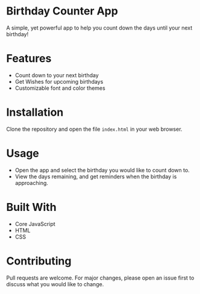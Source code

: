 # Birthday Counter App

A simple, yet powerful app to help you count down the days until your next birthday!

# Features
- Count down to your next birthday
- Get Wishes for upcoming birthdays
- Customizable font and color themes

# Installation

Clone the repository and open the file `index.html` in your web browser.

# Usage
- Open the app and select the birthday you would like to count down to.
- View the days remaining, and get reminders when the birthday is approaching.

# Built With
- Core JavaScript
- HTML 
- CSS 

# Contributing

Pull requests are welcome. For major changes, please open an issue first to discuss what you would like to change.
